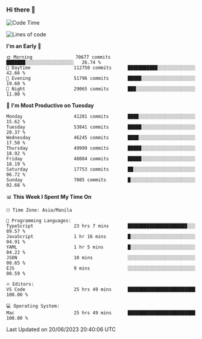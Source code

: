 ### Hi there 👋

<!--START_SECTION:waka-->
![Code Time](http://img.shields.io/badge/Code%20Time-4%2C094%20hrs%2017%20mins-blue)

![Lines of code](https://img.shields.io/badge/From%20Hello%20World%20I%27ve%20Written-104.4%20million%20lines%20of%20code-blue)

**I'm an Early 🐤** 

```text
🌞 Morning                70677 commits       ███████░░░░░░░░░░░░░░░░░░   26.74 % 
🌆 Daytime                112750 commits      ███████████░░░░░░░░░░░░░░   42.66 % 
🌃 Evening                51796 commits       █████░░░░░░░░░░░░░░░░░░░░   19.60 % 
🌙 Night                  29065 commits       ███░░░░░░░░░░░░░░░░░░░░░░   11.00 % 
```
📅 **I'm Most Productive on Tuesday** 

```text
Monday                   41281 commits       ████░░░░░░░░░░░░░░░░░░░░░   15.62 % 
Tuesday                  53841 commits       █████░░░░░░░░░░░░░░░░░░░░   20.37 % 
Wednesday                46245 commits       ████░░░░░░░░░░░░░░░░░░░░░   17.50 % 
Thursday                 49999 commits       █████░░░░░░░░░░░░░░░░░░░░   18.92 % 
Friday                   48084 commits       █████░░░░░░░░░░░░░░░░░░░░   18.19 % 
Saturday                 17753 commits       ██░░░░░░░░░░░░░░░░░░░░░░░   06.72 % 
Sunday                   7085 commits        █░░░░░░░░░░░░░░░░░░░░░░░░   02.68 % 
```


📊 **This Week I Spent My Time On** 

```text
🕑︎ Time Zone: Asia/Manila

💬 Programming Languages: 
TypeScript               23 hrs 7 mins       ██████████████████████░░░   89.57 % 
JavaScript               1 hr 16 mins        █░░░░░░░░░░░░░░░░░░░░░░░░   04.91 % 
YAML                     1 hr 5 mins         █░░░░░░░░░░░░░░░░░░░░░░░░   04.22 % 
JSON                     10 mins             ░░░░░░░░░░░░░░░░░░░░░░░░░   00.65 % 
EJS                      9 mins              ░░░░░░░░░░░░░░░░░░░░░░░░░   00.59 % 

🔥 Editors: 
VS Code                  25 hrs 49 mins      █████████████████████████   100.00 % 

💻 Operating System: 
Mac                      25 hrs 49 mins      █████████████████████████   100.00 % 
```


 Last Updated on 20/06/2023 20:40:06 UTC
<!--END_SECTION:waka-->


<!--
**rad182/rad182** is a ✨ _special_ ✨ repository because its `README.md` (this file) appears on your GitHub profile.

Here are some ideas to get you started:

- 🔭 I’m currently working on ...
- 🌱 I’m currently learning ...
- 👯 I’m looking to collaborate on ...
- 🤔 I’m looking for help with ...
- 💬 Ask me about ...
- 📫 How to reach me: ...
- 😄 Pronouns: ...
- ⚡ Fun fact: ...
-->
